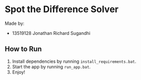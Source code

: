 # Spot the Difference Solver
Made by:
- 13519128 Jonathan Richard Sugandhi
## How to Run
1. Install dependencies by running `install_requirements.bat`.
2. Start the app by running `run_app.bat`.
3. Enjoy!